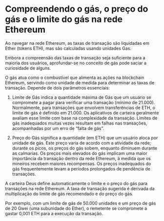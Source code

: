# Compreendendo o gás, o preço do gás e o limite do gás na rede Ethereum

Ao navegar na rede Ethereum, as taxas de transação são liquidadas em Ether (tokens ETH), mas são calculadas usando unidades Gas.

Embora a compreensão das taxas de transação seja suficiente para a maioria dos usuários, aprofundar-se no conceito de gás pode saciar a curiosidade de alguns.

O gás atua como o combustível que alimenta as ações na blockchain Ethereum, servindo como unidade de medida para determinar as taxas de transação. Depende de dois parâmetros essenciais:

1) Limite de Gás indica a quantidade máxima de Gás que um usuário se compromete a pagar para verificar uma transação (mínimo de 21.000). Normalmente, para transações que envolvem transferências de ETH, o limite de gás é definido em 21.000. Os aplicativos de carteira geralmente avaliam esse limite com base na complexidade da transação. Limites de gás inadequados muitas vezes resultam em falhas nas transações, acompanhadas por um erro de “falta de gás”.

2) Preço do Gás significa a quantidade (em ETH) que um usuário aloca por unidade de gás. Este preço varia de acordo com a atividade da rede; durante os picos, os preços do gás sobem, enquanto diminuem durante as calmarias. Os preços mais elevados do gás implicam uma maior importância da transação dentro da rede Ethereum, à medida que os mineiros recebem maiores recompensas. Os preços inadequados do gás frequentemente levam a períodos prolongados de pendência de transações.

A carteira Deus define automaticamente o limite e o preço do gás para transações na rede Ethereum. A taxa de transação sugerida é derivada da multiplicação do limite de gás recomendado e do preço do gás.

Por exemplo, com um limite de gás de 50.000 unidades e um preço de gás de 20 Gwei (uma subunidade do Ether), o remetente se compromete a gastar 0,001 ETH para a execução da transação.